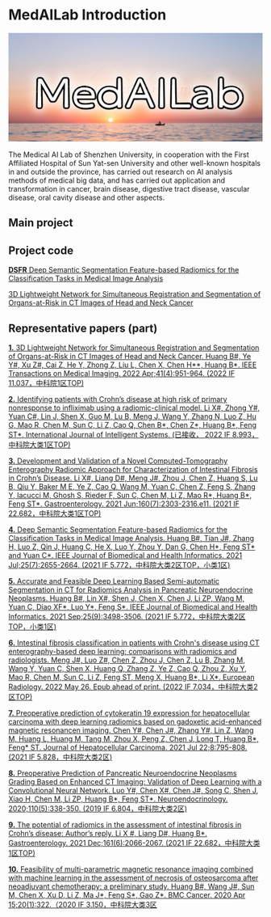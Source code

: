 # MedAILab Introduction
![假装是logo](https://github.com/MedcAILab/.github/blob/main/lab_logo.jpg)

The Medical AI Lab of Shenzhen University, in cooperation with the First Affiliated Hospital of Sun Yat-sen University and other well-known hospitals in and outside the province, has carried out research on AI analysis methods of medical big data, and has carried out application and transformation in cancer, brain disease, digestive tract disease, vascular disease, oral cavity disease and other aspects.

## Main project

## Project code
  [__DSFR__ Deep Semantic Segmentation Feature-based Radiomics for the Classification Tasks in Medical Image Analysis](https://github.com/MedcAILab/DSFR)
  
  [3D Lightweight Network for Simultaneous Registration and Segmentation of Organs-at-Risk in CT Images of Head and Neck Cancer]()
  
## Representative papers (part)
  
  [__1.__ 3D Lightweight Network for Simultaneous Registration and Segmentation of Organs-at-Risk in CT Images of Head and Neck Cancer. Huang B#, Ye Y#, Xu Z#, Cai Z, He Y, Zhong Z, Liu L, Chen X, Chen H**, Huang B*. IEEE Transactions on Medical Imaging. 2022 Apr;41(4):951-964. (2022 IF 11.037，中科院1区TOP)]()
  
  [__2.__ Identifying patients with Crohn’s disease at high risk of primary nonresponse to infliximab using a radiomic-clinical model. Li X#, Zhong Y#, Yuan C#, Lin J, Shen X, Guo M, Lu B, Meng J, Wang Y, Zhang N, Luo Z, Hu G, Mao R, Chen M, Sun C, Li Z, Cao Q, Chen B*, Chen Z*, Huang B*, Feng ST*. International Journal of Intelligent Systems. (已接收， 2022 IF 8.993，中科院大类1区TOP)]()
  
  [__3.__ Development and Validation of a Novel Computed-Tomography Enterography Radiomic Approach for Characterization of Intestinal Fibrosis in Crohn’s Disease. Li X#, Liang D#, Meng J#, Zhou J, Chen Z, Huang S, Lu B, Qiu Y, Baker M E, Ye Z, Cao Q, Wang M, Yuan C, Chen Z, Feng S, Zhang Y, Iacucci M, Ghosh S,  Rieder F, Sun C, Chen M, Li Z, Mao R*, Huang B*, Feng ST*. Gastroenterology. 2021 Jun;160(7):2303-2316.e11. (2021 IF 22.682，中科院大类1区TOP)]()
  
  [__4.__ Deep Semantic Segmentation Feature-based Radiomics for the Classification Tasks in Medical Image Analysis. Huang B#, Tian J#, Zhang H, Luo Z, Qin J, Huang C, He X, Luo Y, Zhou Y, Dan G, Chen H*,  Feng ST* and Yuan C*. IEEE Journal of Biomedical and Health Informatics. 2021 Jul;25(7):2655-2664. (2021 IF 5.772，中科院大类2区TOP，小类1区)]()
  
  [__5.__ Accurate and Feasible Deep Learning Based Semi-automatic Segmentation in CT for Radiomics Analysis in Pancreatic Neuroendocrine Neoplasms. Huang B#, Lin X#, Shen J, Chen X, Chen J, Li ZP, Wang M, Yuan C, Diao XF*, Luo Y*, Feng S*. IEEE Journal of Biomedical and Health Informatics. 2021 Sep;25(9):3498-3506. (2021 IF 5.772，中科院大类2区TOP，小类1区)]()
  
  [__6.__ Intestinal fibrosis classification in patients with Crohn's disease using CT enterography-based deep learning: comparisons with radiomics and radiologists. Meng J#, Luo Z#, Chen Z, Zhou J, Chen Z, Lu B, Zhang M, Wang Y, Yuan C, Shen X, Huang Q, Zhang Z, Ye Z, Cao Q, Zhou Z, Xu Y, Mao R, Chen M, Sun C, Li Z, Feng ST, Meng X, Huang B*, Li X*. European Radiology. 2022 May 26. Epub ahead of print. (2022 IF 7.034，中科院大类2区TOP)]()
  
  [__7.__ Preoperative prediction of cytokeratin 19 expression for hepatocellular carcinoma with deep learning radiomics based on gadoxetic acid-enhanced magnetic resonancen imaging.  Chen Y#, Chen J#, Zhang Y#, Lin Z, Wang M, Huang L, Huang M, Tang M, Zhou X, Peng Z, Chen J, Long T, Huang B*, Feng* ST.  Journal of Hepatocellular Carcinoma. 2021 Jul 22;8:795-808. (2021 IF 5.828，中科院大类2区)]()
  
  [__8.__ Preoperative Prediction of Pancreatic Neuroendocrine Neoplasms Grading Based on Enhanced CT Imaging: Validation of Deep Learning with a Convolutional Neural Network. Luo Y#, Chen X#, Chen J#, Song C, Shen J, Xiao H, Chen M, Li ZP, Huang B*, Feng ST*. Neuroendocrinology. 2020;110(5):338-350. (2019 IF 6.804，中科院大类2区)]()
  
  [__9.__ The potential of radiomics in the assessment of intestinal fibrosis in Crohn’s disease: Author’s reply. Li X #, Liang D#, Huang B*. Gastroenterology. 2021 Dec;161(6):2066-2067. (2021 IF 22.682，中科院大类1区TOP)]()
  
  [__10.__ Feasibility of multi-parametric magnetic resonance imaging combined with machine learning in the assessment of necrosis of osteosarcoma after neoadjuvant chemotherapy: a preliminary study. Huang B#, Wang J#, Sun M, Chen X, Xu D, Li Z, Ma J*, Feng S*, Gao Z*. BMC Cancer. 2020 Apr 15;20(1):322.（2020 IF 3.150，中科院大类3区]()
